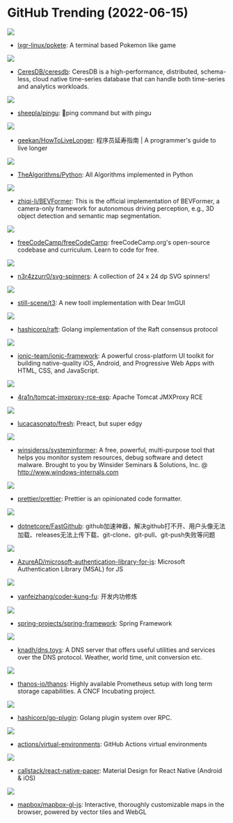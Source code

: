 # GitHub Trending (2022-06-15)

![](https://img.shields.io/badge/Python-New%2074-green?style=flat-square&logo=appveyor)
- [lxgr-linux/pokete](https://github.com/lxgr-linux/pokete): A terminal based Pokemon like game

![](https://img.shields.io/badge/Rust-New%2091-green?style=flat-square&logo=appveyor)
- [CeresDB/ceresdb](https://github.com/CeresDB/ceresdb): CeresDB is a high-performance, distributed, schema-less, cloud native time-series database that can handle both time-series and analytics workloads.

![](https://img.shields.io/badge/Go-New%20414-green?style=flat-square&logo=appveyor)
- [sheepla/pingu](https://github.com/sheepla/pingu): 🐧ping command but with pingu

![](https://img.shields.io/badge/none-New%20255-green?style=flat-square&logo=appveyor)
- [geekan/HowToLiveLonger](https://github.com/geekan/HowToLiveLonger): 程序员延寿指南 | A programmer's guide to live longer

![](https://img.shields.io/badge/Python-New%20599-green?style=flat-square&logo=appveyor)
- [TheAlgorithms/Python](https://github.com/TheAlgorithms/Python): All Algorithms implemented in Python

![](https://img.shields.io/badge/Python-New%2024-green?style=flat-square&logo=appveyor)
- [zhiqi-li/BEVFormer](https://github.com/zhiqi-li/BEVFormer): This is the official implementation of BEVFormer, a camera-only framework for autonomous driving perception, e.g., 3D object detection and semantic map segmentation.

![](https://img.shields.io/badge/TypeScript-New%2064-green?style=flat-square&logo=appveyor)
- [freeCodeCamp/freeCodeCamp](https://github.com/freeCodeCamp/freeCodeCamp): freeCodeCamp.org's open-source codebase and curriculum. Learn to code for free.

![](https://img.shields.io/badge/SVG-New%20272-green?style=flat-square&logo=appveyor)
- [n3r4zzurr0/svg-spinners](https://github.com/n3r4zzurr0/svg-spinners): A collection of 24 x 24 dp SVG spinners!

![](https://img.shields.io/badge/C%23-New%2052-green?style=flat-square&logo=appveyor)
- [still-scene/t3](https://github.com/still-scene/t3): A new tooll implementation with Dear ImGUI

![](https://img.shields.io/badge/Go-New%203-green?style=flat-square&logo=appveyor)
- [hashicorp/raft](https://github.com/hashicorp/raft): Golang implementation of the Raft consensus protocol

![](https://img.shields.io/badge/TypeScript-New%209-green?style=flat-square&logo=appveyor)
- [ionic-team/ionic-framework](https://github.com/ionic-team/ionic-framework): A powerful cross-platform UI toolkit for building native-quality iOS, Android, and Progressive Web Apps with HTML, CSS, and JavaScript.

![](https://img.shields.io/badge/Go-New%2029-green?style=flat-square&logo=appveyor)
- [4ra1n/tomcat-jmxproxy-rce-exp](https://github.com/4ra1n/tomcat-jmxproxy-rce-exp): Apache Tomcat JMXProxy RCE

![](https://img.shields.io/badge/TypeScript-New%20241-green?style=flat-square&logo=appveyor)
- [lucacasonato/fresh](https://github.com/lucacasonato/fresh): Preact, but super edgy

![](https://img.shields.io/badge/C-New%2044-green?style=flat-square&logo=appveyor)
- [winsiderss/systeminformer](https://github.com/winsiderss/systeminformer): A free, powerful, multi-purpose tool that helps you monitor system resources, debug software and detect malware. Brought to you by Winsider Seminars & Solutions, Inc. @ http://www.windows-internals.com

![](https://img.shields.io/badge/JavaScript-New%2041-green?style=flat-square&logo=appveyor)
- [prettier/prettier](https://github.com/prettier/prettier): Prettier is an opinionated code formatter.

![](https://img.shields.io/badge/C%23-New%2069-green?style=flat-square&logo=appveyor)
- [dotnetcore/FastGithub](https://github.com/dotnetcore/FastGithub): github加速神器，解决github打不开、用户头像无法加载、releases无法上传下载、git-clone、git-pull、git-push失败等问题

![](https://img.shields.io/badge/TypeScript-New%201-green?style=flat-square&logo=appveyor)
- [AzureAD/microsoft-authentication-library-for-js](https://github.com/AzureAD/microsoft-authentication-library-for-js): Microsoft Authentication Library (MSAL) for JS

![](https://img.shields.io/badge/C-New%2033-green?style=flat-square&logo=appveyor)
- [yanfeizhang/coder-kung-fu](https://github.com/yanfeizhang/coder-kung-fu): 开发内功修炼

![](https://img.shields.io/badge/Java-New%2021-green?style=flat-square&logo=appveyor)
- [spring-projects/spring-framework](https://github.com/spring-projects/spring-framework): Spring Framework

![](https://img.shields.io/badge/Go-New%20123-green?style=flat-square&logo=appveyor)
- [knadh/dns.toys](https://github.com/knadh/dns.toys): A DNS server that offers useful utilities and services over the DNS protocol. Weather, world time, unit conversion etc.

![](https://img.shields.io/badge/Go-New%204-green?style=flat-square&logo=appveyor)
- [thanos-io/thanos](https://github.com/thanos-io/thanos): Highly available Prometheus setup with long term storage capabilities. A CNCF Incubating project.

![](https://img.shields.io/badge/Go-New%205-green?style=flat-square&logo=appveyor)
- [hashicorp/go-plugin](https://github.com/hashicorp/go-plugin): Golang plugin system over RPC.

![](https://img.shields.io/badge/PowerShell-New%2016-green?style=flat-square&logo=appveyor)
- [actions/virtual-environments](https://github.com/actions/virtual-environments): GitHub Actions virtual environments

![](https://img.shields.io/badge/TypeScript-New%2011-green?style=flat-square&logo=appveyor)
- [callstack/react-native-paper](https://github.com/callstack/react-native-paper): Material Design for React Native (Android & iOS)

![](https://img.shields.io/badge/JavaScript-New%207-green?style=flat-square&logo=appveyor)
- [mapbox/mapbox-gl-js](https://github.com/mapbox/mapbox-gl-js): Interactive, thoroughly customizable maps in the browser, powered by vector tiles and WebGL

